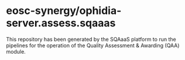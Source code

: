 # eosc-synergy/ophidia-server.assess.sqaaas
This repository has been generated by the SQAaaS platform to run the pipelines
for the operation of the
Quality Assessment & Awarding (QAA)
module.